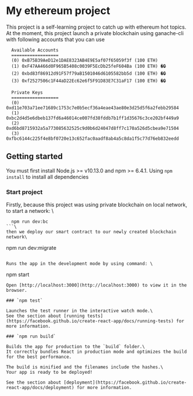 # My ethereum project

This project is a self-learning project to catch up with ethereum hot topics.
At the moment, this project launch a private blockchain using ganache-cli with following accounts that you can use

```
  Available Accounts
  ==================
  (0) 0xB75B39AeD12e1DAE8323AB4E9E5af07f65059f3f (100 ETH)
  (1) 0xF47AA466d0F965B5408c0039F5EcDb25feF604Ba (100 ETH) �🔒
  (2) 0xbd83f86912d91F57f79aB1501046d6105582bb5d (100 ETH) �🔒
  (3) 0xf2527506c1F44aD22Ec62e6f5F91D83E7C31aF17 (100 ETH) �🔒

  Private Keys
  ==================
  (0) 0xd11e703a71ee71689c1753c7e0b5ecf36a4eae43ae80e3d25d5f6a2febb29584
  (1) 0xbc2d4d5e6dbeb137fd6a46014ce007fd38fddb7b1ff1d35676c3ce202bf449a9
  (2) 0xd6bd8715932a5a773085632525c9d0b6d24047d8ff7c170a526d5cbea9e71504
  (3) 0xfbc6144c225f4e8bf0720e13c652fac0aadf8ab4a5c8da1f5c77d76eb832eedd
```

## Getting started

You must first install Node.js >= v10.13.0 and npm >= 6.4.1.
Using `npm install` to install all dependencies

### Start project

Firstly, because this project was using private blockchain on local network, to start a network: \

````
  npm run dev:bc
```\
then we deploy our smart contract to our newly created blockchain network\
````

npm run dev:migrate

```

Runs the app in the development mode by using command: \
```

npm start

```
Open [http://localhost:3000](http://localhost:3000) to view it in the browser.

### `npm test`

Launches the test runner in the interactive watch mode.\
See the section about [running tests](https://facebook.github.io/create-react-app/docs/running-tests) for more information.

### `npm run build`

Builds the app for production to the `build` folder.\
It correctly bundles React in production mode and optimizes the build for the best performance.

The build is minified and the filenames include the hashes.\
Your app is ready to be deployed!

See the section about [deployment](https://facebook.github.io/create-react-app/docs/deployment) for more information.
```
